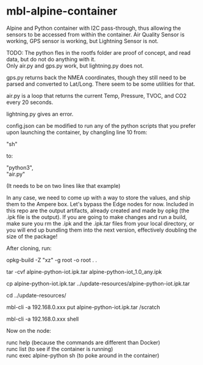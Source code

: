 # mbl-alpine-container

Alpine and Python container with I2C pass-through, thus allowing the sensors to be accessed from within the container.  Air Quality Sensor is working, GPS sensor is working, but Lightning Sensor is not.


TODO:  The python fles in the rootfs folder are proof of concept, and read data, but do not do anything with it.  
Only air.py and gps.py work, but lightning.py does not.


gps.py returns back the NMEA coordinates, though they still need to be parsed and converted to Lat/Long.  There seem to be some utilities for that.

air.py is a loop that returns the current Temp, Pressure, TVOC, and CO2 every 20 seconds.

lightning.py gives an error.


config.json can be modified to run any of the python scripts that you prefer upon launching the container, by changling line 10 from:

"sh"

to:

"python3",<br>
"air.py"


(It needs to be on two lines like that example)

In any case, we need to come up with a way to store the values, and ship them to the Ampere box.  Let's bypass the Edge nodes for now.  Included in this repo are the output artifacts, already created and made by opkg (the .ipk file is the output).  If you are going to make changes and run a build, make sure you rm the .ipk and the .ipk.tar files from your local directory, or you will end up bundling them into the next version, effectively doubling the size of the package!

 After cloning, run:
 
 opkg-build -Z "xz" -g root -o root . .

 tar -cvf alpine-python-iot.ipk.tar alpine-python-iot_1.0_any.ipk

 cp alpine-python-iot.ipk.tar ../update-resources/alpine-python-iot.ipk.tar

 cd ../update-resources/

 mbl-cli -a 192.168.0.xxx put alpine-python-iot.ipk.tar /scratch

 mbl-cli -a 192.168.0.xxx shell
 
 
 Now on the node:
 
 runc help (because the commands are different than Docker)<br>
 runc list (to see if the container is running)<br>
 runc exec alpine-python sh (to poke around in the container)
 
